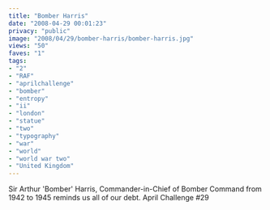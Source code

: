 ```yaml
---
title: "Bomber Harris"
date: "2008-04-29 00:01:23"
privacy: "public"
image: "2008/04/29/bomber-harris/bomber-harris.jpg"
views: "50"
faves: "1"
tags:
- "2"
- "RAF"
- "aprilchallenge"
- "bomber"
- "entropy"
- "ii"
- "london"
- "statue"
- "two"
- "typography"
- "war"
- "world"
- "world war two"
- "United Kingdom"
---
```

Sir Arthur 'Bomber' Harris, Commander-in-Chief of Bomber Command from 1942 to 1945 reminds us all of our debt. April Challenge #29<a href="/photos/2008/04/29/bomber-harris"></a>
